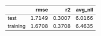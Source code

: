 |          |   rmse |     r2 |   avg_nll |
|:---------|-------:|-------:|----------:|
| test     | 1.7149 | 0.3007 |    6.0166 |
| training | 1.6708 | 0.3708 |    6.4635 |